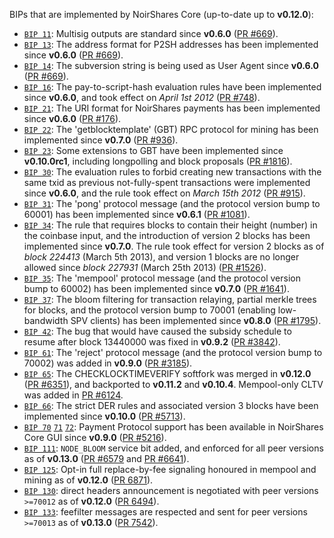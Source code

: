 BIPs that are implemented by NoirShares Core (up-to-date up to **v0.12.0**):

* [`BIP 11`](https://github.com/noirshares/bips/blob/master/bip-0011.mediawiki): Multisig outputs are standard since **v0.6.0** ([PR #669](https://github.com/noirshares/noirshares/pull/669)).
* [`BIP 13`](https://github.com/noirshares/bips/blob/master/bip-0013.mediawiki): The address format for P2SH addresses has been implemented since **v0.6.0** ([PR #669](https://github.com/noirshares/noirshares/pull/669)).
* [`BIP 14`](https://github.com/noirshares/bips/blob/master/bip-0014.mediawiki): The subversion string is being used as User Agent since **v0.6.0** ([PR #669](https://github.com/noirshares/noirshares/pull/669)).
* [`BIP 16`](https://github.com/noirshares/bips/blob/master/bip-0016.mediawiki): The pay-to-script-hash evaluation rules have been implemented since **v0.6.0**, and took effect on *April 1st 2012* ([PR #748](https://github.com/noirshares/noirshares/pull/748)).
* [`BIP 21`](https://github.com/noirshares/bips/blob/master/bip-0021.mediawiki): The URI format for NoirShares payments has been implemented since **v0.6.0** ([PR #176](https://github.com/noirshares/noirshares/pull/176)).
* [`BIP 22`](https://github.com/noirshares/bips/blob/master/bip-0022.mediawiki): The 'getblocktemplate' (GBT) RPC protocol for mining has been implemented since **v0.7.0** ([PR #936](https://github.com/noirshares/noirshares/pull/936)).
* [`BIP 23`](https://github.com/noirshares/bips/blob/master/bip-0023.mediawiki): Some extensions to GBT have been implemented since **v0.10.0rc1**, including longpolling and block proposals ([PR #1816](https://github.com/noirshares/noirshares/pull/1816)).
* [`BIP 30`](https://github.com/noirshares/bips/blob/master/bip-0030.mediawiki): The evaluation rules to forbid creating new transactions with the same txid as previous not-fully-spent transactions were implemented since **v0.6.0**, and the rule took effect on *March 15th 2012* ([PR #915](https://github.com/noirshares/noirshares/pull/915)).
* [`BIP 31`](https://github.com/noirshares/bips/blob/master/bip-0031.mediawiki): The 'pong' protocol message (and the protocol version bump to 60001) has been implemented since **v0.6.1** ([PR #1081](https://github.com/noirshares/noirshares/pull/1081)).
* [`BIP 34`](https://github.com/noirshares/bips/blob/master/bip-0034.mediawiki): The rule that requires blocks to contain their height (number) in the coinbase input, and the introduction of version 2 blocks has been implemented since **v0.7.0**. The rule took effect for version 2 blocks as of *block 224413* (March 5th 2013), and version 1 blocks are no longer allowed since *block 227931* (March 25th 2013) ([PR #1526](https://github.com/noirshares/noirshares/pull/1526)).
* [`BIP 35`](https://github.com/noirshares/bips/blob/master/bip-0035.mediawiki): The 'mempool' protocol message (and the protocol version bump to 60002) has been implemented since **v0.7.0** ([PR #1641](https://github.com/noirshares/noirshares/pull/1641)).
* [`BIP 37`](https://github.com/noirshares/bips/blob/master/bip-0037.mediawiki): The bloom filtering for transaction relaying, partial merkle trees for blocks, and the protocol version bump to 70001 (enabling low-bandwidth SPV clients) has been implemented since **v0.8.0** ([PR #1795](https://github.com/noirshares/noirshares/pull/1795)).
* [`BIP 42`](https://github.com/noirshares/bips/blob/master/bip-0042.mediawiki): The bug that would have caused the subsidy schedule to resume after block 13440000 was fixed in **v0.9.2** ([PR #3842](https://github.com/noirshares/noirshares/pull/3842)).
* [`BIP 61`](https://github.com/noirshares/bips/blob/master/bip-0061.mediawiki): The 'reject' protocol message (and the protocol version bump to 70002) was added in **v0.9.0** ([PR #3185](https://github.com/noirshares/noirshares/pull/3185)).
* [`BIP 65`](https://github.com/noirshares/bips/blob/master/bip-0065.mediawiki): The CHECKLOCKTIMEVERIFY softfork was merged in **v0.12.0** ([PR #6351](https://github.com/noirshares/noirshares/pull/6351)), and backported to **v0.11.2** and **v0.10.4**. Mempool-only CLTV was added in [PR #6124](https://github.com/noirshares/noirshares/pull/6124).
* [`BIP 66`](https://github.com/noirshares/bips/blob/master/bip-0066.mediawiki): The strict DER rules and associated version 3 blocks have been implemented since **v0.10.0** ([PR #5713](https://github.com/noirshares/noirshares/pull/5713)).
* [`BIP 70`](https://github.com/noirshares/bips/blob/master/bip-0070.mediawiki) [`71`](https://github.com/noirshares/bips/blob/master/bip-0071.mediawiki) [`72`](https://github.com/noirshares/bips/blob/master/bip-0072.mediawiki): Payment Protocol support has been available in NoirShares Core GUI since **v0.9.0** ([PR #5216](https://github.com/noirshares/noirshares/pull/5216)).
* [`BIP 111`](https://github.com/noirshares/bips/blob/master/bip-0111.mediawiki): `NODE_BLOOM` service bit added, and enforced for all peer versions as of **v0.13.0** ([PR #6579](https://github.com/noirshares/noirshares/pull/6579) and [PR #6641](https://github.com/noirshares/noirshares/pull/6641)).
* [`BIP 125`](https://github.com/noirshares/bips/blob/master/bip-0125.mediawiki): Opt-in full replace-by-fee signaling honoured in mempool and mining as of **v0.12.0** ([PR 6871](https://github.com/noirshares/noirshares/pull/6871)).
* [`BIP 130`](https://github.com/noirshares/bips/blob/master/bip-0130.mediawiki): direct headers announcement is negotiated with peer versions `>=70012` as of **v0.12.0** ([PR 6494](https://github.com/noirshares/noirshares/pull/6494)).
* [`BIP 133`](https://github.com/noirshares/bips/blob/master/bip-0133.mediawiki): feefilter messages are respected and sent for peer versions `>=70013` as of **v0.13.0** ([PR 7542](https://github.com/noirshares/noirshares/pull/7542)).
